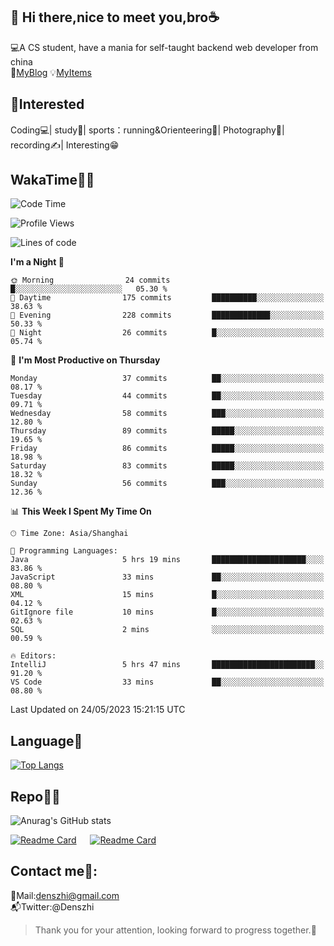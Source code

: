 👋 Hi there,nice to meet you,bro☕
---
💻A CS student, have a mania for self-taught backend web developer from china   
👣[MyBlog](https://github.com/HealUP/MyBlog)
💡[MyItems](https://healup.github.io/)

 <!-- waka-box start -->
 <!-- waka-box end -->
 
🧲**Interested**
--
Coding💻| study📖| sports：running&Orienteering🏃‍| Photography📸| recording✍️| Interesting😁

WakaTime👨‍💻
---
<!--START_SECTION:waka-->
![Code Time](http://img.shields.io/badge/Code%20Time-135%20hrs%2029%20mins-blue)

![Profile Views](http://img.shields.io/badge/Profile%20Views-14-blue)

![Lines of code](https://img.shields.io/badge/From%20Hello%20World%20I%27ve%20Written-161.9%20thousand%20lines%20of%20code-blue)

**I'm a Night 🦉** 

```text
🌞 Morning                24 commits          █░░░░░░░░░░░░░░░░░░░░░░░░   05.30 % 
🌆 Daytime                175 commits         ██████████░░░░░░░░░░░░░░░   38.63 % 
🌃 Evening                228 commits         █████████████░░░░░░░░░░░░   50.33 % 
🌙 Night                  26 commits          █░░░░░░░░░░░░░░░░░░░░░░░░   05.74 % 
```
📅 **I'm Most Productive on Thursday** 

```text
Monday                   37 commits          ██░░░░░░░░░░░░░░░░░░░░░░░   08.17 % 
Tuesday                  44 commits          ██░░░░░░░░░░░░░░░░░░░░░░░   09.71 % 
Wednesday                58 commits          ███░░░░░░░░░░░░░░░░░░░░░░   12.80 % 
Thursday                 89 commits          █████░░░░░░░░░░░░░░░░░░░░   19.65 % 
Friday                   86 commits          █████░░░░░░░░░░░░░░░░░░░░   18.98 % 
Saturday                 83 commits          █████░░░░░░░░░░░░░░░░░░░░   18.32 % 
Sunday                   56 commits          ███░░░░░░░░░░░░░░░░░░░░░░   12.36 % 
```


📊 **This Week I Spent My Time On** 

```text
🕑︎ Time Zone: Asia/Shanghai

💬 Programming Languages: 
Java                     5 hrs 19 mins       █████████████████████░░░░   83.86 % 
JavaScript               33 mins             ██░░░░░░░░░░░░░░░░░░░░░░░   08.80 % 
XML                      15 mins             █░░░░░░░░░░░░░░░░░░░░░░░░   04.12 % 
GitIgnore file           10 mins             █░░░░░░░░░░░░░░░░░░░░░░░░   02.63 % 
SQL                      2 mins              ░░░░░░░░░░░░░░░░░░░░░░░░░   00.59 % 

🔥 Editors: 
IntelliJ                 5 hrs 47 mins       ███████████████████████░░   91.20 % 
VS Code                  33 mins             ██░░░░░░░░░░░░░░░░░░░░░░░   08.80 % 
```


 Last Updated on 24/05/2023 15:21:15 UTC
<!--END_SECTION:waka-->

Language🚀
---
[![Top Langs](https://github-readme-stats.vercel.app/api/top-langs/?username=HealUP&layout=compact&hide_border=true)](https://github.com/HealUP)

Repo🧑‍💻
---
![Anurag's GitHub stats](https://github-readme-stats.vercel.app/api?username=HealUP&count_private=true&show_icons=true&theme=gruvbox&hide_border=true) 

[![Readme Card](https://github-readme-stats.vercel.app/api/pin/?username=HealUP&repo=InternetEy&theme=transparent)](https://github.com/HealUP/InternetEy) &emsp;
[![Readme Card](https://github-readme-stats.vercel.app/api/pin/?username=HealUP&repo=CampusExperience&theme=transparent)](https://github.com/HealUP/CampusExperience)


Contact me📱:
---
📮Mail:denszhi@gmail.com  
📬Twitter:@Denszhi  

> Thank you for your attention, looking forward to progress together.🎉
